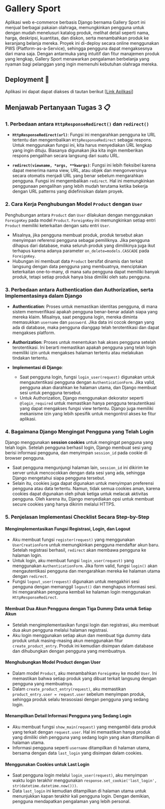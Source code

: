 # Gallery Sport

Aplikasi web e-commerce berbasis Django bernama Gallery Sport ini menjual berbagai pakaian olahraga, memungkinkan pengguna untuk dengan mudah menelusuri katalog produk, melihat detail seperti nama, harga, deskripsi, kuantitas, dan diskon, serta menambahkan produk ke keranjang belanja mereka. Proyek ini di-deploy secara online menggunakan PWS (Platform-as-a-Service), sehingga pengguna dapat mengaksesnya dari mana saja. Dengan antarmuka yang intuitif dan fitur manajemen produk yang lengkap, Gallery Sport menawarkan pengalaman berbelanja yang nyaman bagi pelanggan yang ingin memenuhi kebutuhan olahraga mereka.


## Deployment 🚀
Aplikasi ini dapat dapat diakses di tautan berikut 
[[Link Aplikasi](http://kaindra-rizq-gallerysport.pbp.cs.ui.ac.id/)]

## Menjawab Pertanyaan Tugas 3 📋

### 1. Perbedaan antara `HttpResponseRedirect()` dan `redirect()`
- **`HttpResponseRedirect(url)`**: Fungsi ini mengarahkan pengguna ke URL tertentu dan mengembalikan `HttpResponseRedirect` sebagai respons. Untuk menggunakan fungsi ini, kita harus menyediakan URL lengkap yang ingin dituju. Biasanya digunakan jika kita ingin memberikan respons pengalihan secara langsung dari suatu URL.
  
- **`redirect(viewname, *args, **kwargs)`**: Fungsi ini lebih fleksibel karena dapat menerima nama view, URL, atau objek dan mengonversinya secara otomatis menjadi URL yang benar sebelum mengarahkan pengguna. Fungsi ini mengembalikan `redirect`. Hal ini memungkinkan penggunaan pengalihan yang lebih mudah terutama ketika bekerja dengan URL patterns yang didefinisikan dalam proyek.

### 2. Cara Kerja Penghubungan Model `Product` dengan `User`
Penghubungan antara `Product` dan `User` dilakukan dengan menggunakan `ForeignKey` pada model `Product`. `ForeignKey` ini memungkinkan setiap entri `Product` memiliki keterkaitan dengan satu entri `User`. 
- Misalnya, jika pengguna membuat produk, produk tersebut akan menyimpan referensi pengguna sebagai pemiliknya. Jika pengguna dihapus dari database, maka seluruh produk yang dimilikinya juga ikut terhapus karena adanya parameter `on_delete=models.CASCADE` pada `ForeignKey`.
- Hubungan ini membuat data `Product` bersifat dinamis dan terkait langsung dengan data pengguna yang membuatnya, menciptakan keterkaitan one-to-many, di mana satu pengguna dapat memiliki banyak produk, tetapi setiap produk hanya bisa dimiliki oleh satu pengguna.

### 3. Perbedaan antara Authentication dan Authorization, serta Implementasinya dalam Django
- **Authentication**: Proses untuk memastikan identitas pengguna, di mana sistem memverifikasi apakah pengguna benar-benar adalah siapa yang mereka klaim. Misalnya, saat pengguna login, mereka diminta memasukkan `username` dan `password`. Jika data ini cocok dengan yang ada di database, maka pengguna dianggap telah terotentikasi dan dapat mengakses platform.
  
- **Authorization**: Proses untuk menentukan hak akses pengguna setelah terotentikasi. Ini berarti memastikan apakah pengguna yang telah login memiliki izin untuk mengakses halaman tertentu atau melakukan tindakan tertentu. 
- **Implementasi di Django**:
  - Saat pengguna login, fungsi `login_user(request)` digunakan untuk mengautentikasi pengguna dengan `AuthenticationForm`. Jika valid, pengguna akan diarahkan ke halaman utama, dan Django membuat sesi untuk pengguna tersebut.
  - Untuk Authorization, Django menggunakan dekorator seperti `@login_required` untuk memastikan hanya pengguna terautentikasi yang dapat mengakses fungsi view tertentu. Django juga memiliki mekanisme izin yang lebih spesifik untuk mengontrol akses ke fitur aplikasi.

### 4. Bagaimana Django Mengingat Pengguna yang Telah Login
Django menggunakan **session cookies** untuk mengingat pengguna yang telah login. Setelah pengguna berhasil login, Django membuat sesi yang berisi informasi pengguna, dan menyimpan `session_id` pada cookie di browser pengguna.
- Saat pengguna mengunjungi halaman lain, `session_id` ini dikirim ke server untuk mencocokkan dengan data sesi yang ada, sehingga Django mengetahui siapa pengguna tersebut.
- Selain itu, cookies juga dapat digunakan untuk menyimpan preferensi pengguna atau data tertentu. Namun, tidak semua cookies aman, karena cookies dapat digunakan oleh pihak ketiga untuk melacak aktivitas pengguna. Oleh karena itu, Django menyediakan opsi untuk membuat secure cookies yang hanya dikirim melalui HTTPS.

### 5. Penjelasan Implementasi Checklist Secara Step-by-Step

#### **Mengimplementasikan Fungsi Registrasi, Login, dan Logout**
- Aku membuat fungsi `register(request)` yang menggunakan `UserCreationForm` untuk memungkinkan pengguna mendaftar akun baru. Setelah registrasi berhasil, `redirect` akan membawa pengguna ke halaman login.
- Untuk login, aku membuat fungsi `login_user(request)` yang menggunakan `AuthenticationForm`. Jika form valid, fungsi `login()` akan mengautentikasi pengguna dan mengarahkan mereka ke halaman utama dengan `redirect`.
- Fungsi `logout_user(request)` digunakan untuk mengakhiri sesi pengguna dengan memanggil `logout()` dan menghapus informasi sesi. Ini mengarahkan pengguna kembali ke halaman login menggunakan `HttpResponseRedirect`.

#### **Membuat Dua Akun Pengguna dengan Tiga Dummy Data untuk Setiap Akun**
- Setelah mengimplementasikan fungsi login dan registrasi, aku membuat dua akun pengguna melalui halaman registrasi.
- Aku login menggunakan setiap akun dan membuat tiga dummy data produk untuk masing-masing akun menggunakan fitur `create_product_entry`. Produk ini kemudian disimpan dalam database dan dihubungkan dengan pengguna yang membuatnya.

#### **Menghubungkan Model Product dengan User**
- Dalam model `Product`, aku menambahkan `ForeignKey` ke model `User`. Ini memastikan bahwa setiap produk yang dibuat terkait langsung dengan pengguna yang membuatnya.
- Dalam `create_product_entry(request)`, aku memastikan `product_entry.user = request.user` sebelum menyimpan produk, sehingga produk selalu terasosiasi dengan pengguna yang sedang login.

#### **Menampilkan Detail Informasi Pengguna yang Sedang Login**
- Aku membuat fungsi `show_main(request)` yang mengambil data produk yang terkait dengan `request.user`. Hal ini memastikan hanya produk yang dimiliki oleh pengguna yang sedang login yang akan ditampilkan di halaman utama.
- Informasi pengguna seperti `username` ditampilkan di halaman utama, bersama dengan data `last_login` yang disimpan dalam cookies.

#### **Menggunakan Cookies untuk Last Login**
- Saat pengguna login melalui `login_user(request)`, aku menyimpan waktu login terakhir menggunakan `response.set_cookie('last_login', str(datetime.datetime.now()))`.
- Data `last_login` ini kemudian ditampilkan di halaman utama untuk menunjukkan kapan terakhir kali pengguna login. Dengan demikian, pengguna mendapatkan pengalaman yang lebih personal.



